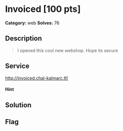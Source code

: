 # Invoiced [100 pts]

**Category:** web
**Solves:** 76

## Description
>I opened this cool new webshop. Hope its secure

## Service
http://invoiced.chal-kalmarc.tf/

#### Hint 

## Solution

## Flag

